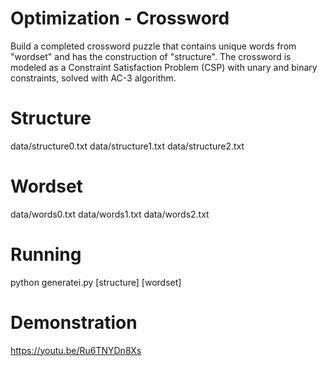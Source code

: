 # Optimization - Crossword 
Build a completed crossword puzzle that contains unique words from "wordset" and has the construction of "structure". The crossword is modeled as a Constraint Satisfaction Problem (CSP) with unary and binary constraints, solved with AC-3 algorithm. 

# Structure
data/structure0.txt
data/structure1.txt
data/structure2.txt

# Wordset
data/words0.txt
data/words1.txt
data/words2.txt

# Running
python generatei.py [structure] [wordset]

# Demonstration
https://youtu.be/Ru6TNYDn8Xs
